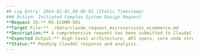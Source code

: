 ```yaml
---
## Log Entry: 2024-01-01_00-00-01 (Static Timestamp)
### Action: Initiated Complex System Design Request
**Request ID:** MS-ECOMM-001
**Target File:** ./data/claude_request_microservices_ecommerce.md
**Description:** A comprehensive request has been submitted to ClaudeC for the design and initial codebase of a Microservices-based Event-Driven E-commerce System. This request aims to push the boundaries of ClaudeC's ability to generate multi-service, multi-language architectures with complex interdependencies.
**Expected Output:** High-level architecture, API specs, core code structure, Dockerfiles, database schemas, event definitions, and deployment notes.
**Status:** Pending ClaudeC response and analysis.
---
```

